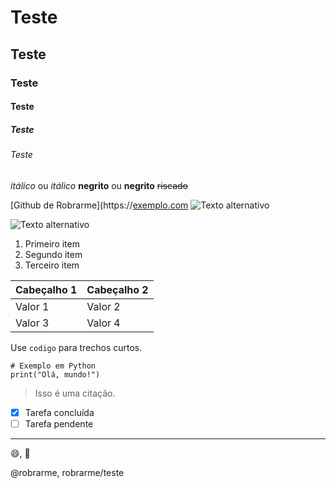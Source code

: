 # Teste
## Teste
### Teste
#### Teste
##### Teste
###### Teste

*itálico* ou _itálico_
**negrito** ou __negrito__
~~riscado~~

[Github de Robrarme](https://[exemplo.com](https://github.com/robrarme)
![Texto alternativo](https://exemplo.com/imagem.png)

![Texto alternativo](https://exemplo.com/imagem.png)

1. Primeiro item
2. Segundo item
3. Terceiro item

| Cabeçalho 1 | Cabeçalho 2 |
|-------------|-------------|
| Valor 1     | Valor 2     |
| Valor 3     | Valor 4     |

Use `codigo` para trechos curtos.

```linguagem
# Exemplo em Python
print("Olá, mundo!")
```

> Isso é uma citação.

- [x] Tarefa concluída
- [ ] Tarefa pendente

---

:smile:, :rocket:

@robrarme, robrarme/teste
